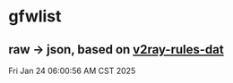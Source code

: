 # gfwlist
## raw -> json, based on [v2ray-rules-dat](https://github.com/Loyalsoldier/v2ray-rules-dat)
Fri Jan 24 06:00:56 AM CST 2025

